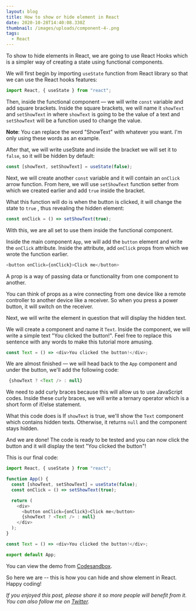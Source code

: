 ```yaml
---
layout: blog
title: How to show or hide element in React
date: 2020-10-28T14:40:08.330Z
thumbnail: /images/uploads/component-4-.png
tags:
  - React
---
```

To show to hide elements in React, we are going to use React Hooks which is a simpler way of creating a state using functional components.

We will first begin by importing `useState` function from React library so that we can use the React hooks features:

```js
import React, { useState } from "react";
```

Then, inside the functional component — we will write `const` variable and add square brackets. Inside the square brackets, we will name it `showText` and `setShowText` in where `showText` is going to be the value of a text and `setShowText`  will be a function used to change the value.

**Note**: You can replace the word "ShowText" with whatever you want. I'm only using these words as an example.

After that, we will write useState and inside the bracket we will set it to `false`, so it will be hidden by default:

```js
const [showText, setShowText] = useState(false);
```

Next, we will create another `const` variable and it will contain an `onClick` arrow function. From here, we will use `setShowText` function setter from which we created earlier and add `true` inside the bracket.

What this function will do is when the button is clicked, it will change the state to `true` , thus revealing the hidden element:

```js
const onClick = () => setShowText(true);
```

With this, we are all set to use them inside the functional component.

Inside the main component `App`, we will add the `button` element and write the `onClick` attribute. Inside the attribute, add `onClick` props from which we wrote the function earlier.

```js
<button onClick={onClick}>Click me</button>
```

A prop is a way of passing data or functionality from one component to another.

You can think of props as a wire connecting from one device like a remote controller to another device like a receiver. So when you press a power button, it will switch on the receiver.

Next, we will write the element in question that will display the hidden text.

We will create a component and name it `Text`. Inside the component, we will write a simple text "You clicked the button!". Feel free to replace this sentence with any words to make this tutorial more amusing.

```js
const Text = () => <div>You clicked the button!</div>;
```

We are almost finished — we will head back to the `App` component and under the button, we'll add the following code:

```js
 {showText ? <Text /> : null}
```

We need to add curly braces because this will allow us to use JavaScript codes. Inside these curly braces, we will write a ternary operator which is a short form of if/else statement. 

What this code does is If `showText` is true, we'll show the `Text` component which contains hidden texts. Otherwise, it returns `null` and the component stays hidden.

And we are done! The code is ready to be tested and you can now click the button and it will display the text "You clicked the button"!

This is our final code:

```js
import React, { useState } from "react";

function App() {
  const [showText, setShowText] = useState(false);
  const onClick = () => setShowText(true);

  return (
    <div>
      <button onClick={onClick}>Click me</button>
      {showText ? <Text /> : null}
    </div>
  );
}

const Text = () => <div>You clicked the button!</div>;

export default App;

```

You can view the demo from [Codesandbox](https://codesandbox.io/s/show-and-hide-element-in-react-h1d0z?file=/src/App.js).

So here we are -- this is how you can hide and show element in React. Happy coding!

*If you enjoyed this post, please share it so more people will benefit from it. You can also follow me on [Twitter](https://twitter.com/mooasker).*
